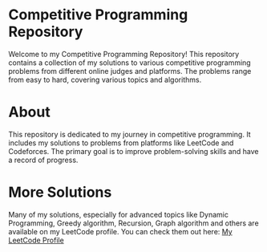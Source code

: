 # Competitive Programming Repository
Welcome to my Competitive Programming Repository! This repository contains a collection of my solutions to various competitive programming problems from different online judges and platforms. The problems range from easy to hard, covering various topics and algorithms.

# About
This repository is dedicated to my journey in competitive programming. It includes my solutions to problems from platforms like LeetCode and Codeforces. The primary goal is to improve problem-solving skills and have a record of progress.
# More Solutions
Many of my solutions, especially for advanced topics like Dynamic Programming, Greedy algorithm, Recursion, Graph algorithm and others are available on my LeetCode profile. You can check them out here: [My LeetCode Profile](https://leetcode.com/u/GadisaKanchora/)
